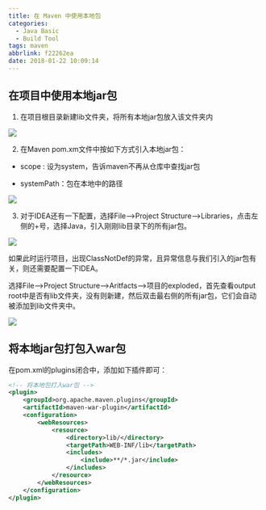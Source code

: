 ```yaml
---
title: 在 Maven 中使用本地包
categories:
  - Java Basic
  - Build Tool
tags: maven
abbrlink: f22262ea
date: 2018-01-22 10:09:14
---
```


## 在项目中使用本地jar包

1. 在项目根目录新建lib文件夹，将所有本地jar包放入该文件夹内

![](https://cdn.jsdelivr.net/gh/jitwxs/cdn/blog/posts/201801/20180122093133751.png)

2. 在Maven pom.xm文件中按如下方式引入本地jar包：

- scope : 设为system，告诉maven不再从仓库中查找jar包

- systemPath：包在本地中的路径

![](https://cdn.jsdelivr.net/gh/jitwxs/cdn/blog/posts/201801/20180122093336939.png)

3. 对于IDEA还有一下配置，选择File-->Project Structure-->Libraries，点击左侧的+号，选择Java，引入刚刚lib目录下的所有jar包。

![](https://cdn.jsdelivr.net/gh/jitwxs/cdn/blog/posts/201801/20180122095638751.png)

如果此时运行项目，出现ClassNotDef的异常，且异常信息与我们引入的jar包有关，则还需要配置一下IDEA。

选择File-->Project Structure-->Aritfacts-->项目的exploded，首先查看output root中是否有lib文件夹，没有则新建，然后双击最右侧的所有jar包，它们会自动被添加到lib文件夹中。

![](https://cdn.jsdelivr.net/gh/jitwxs/cdn/blog/posts/201801/20180122095831828.png)

## 将本地jar包打包入war包

在pom.xml的plugins闭合中，添加如下插件即可：

```xml
<!-- 将本地包打入war包 -->
<plugin>
    <groupId>org.apache.maven.plugins</groupId>
    <artifactId>maven-war-plugin</artifactId>
    <configuration>
        <webResources>
            <resource>
                <directory>lib/</directory>
                <targetPath>WEB-INF/lib</targetPath>
                <includes>
                    <include>**/*.jar</include>
                </includes>
            </resource>
        </webResources>
    </configuration>
</plugin>
```
